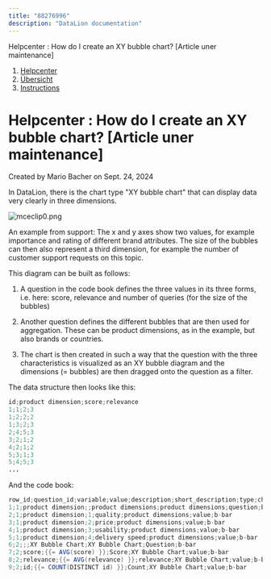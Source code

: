 ```yaml
---
title: "88276996"
description: "DataLion documentation"
---
```


Helpcenter : How do I create an XY bubble chart? \[Article uner maintenance\]  

1.  [Helpcenter](index.html)
2.  [Übersicht](2982609.html)
3.  [Instructions](Instructions_85524497.html)

# Helpcenter : How do I create an XY bubble chart? \[Article uner maintenance\]

Created by Mario Bacher on Sept. 24, 2024

In DataLion, there is the chart type "XY bubble chart" that can display data very clearly in three dimensions.

![mceclip0.png](/img/88178693.png?width=760)

An example from support: The x and y axes show two values, for example importance and rating of different brand attributes. The size of the bubbles can then also represent a third dimension, for example the number of customer support requests on this topic.

This diagram can be built as follows:

1.  A question in the code book defines the three values in its three forms, i.e. here: score, relevance and number of queries (for the size of the bubbles)
    
2.  Another question defines the different bubbles that are then used for aggregation. These can be product dimensions, as in the example, but also brands or countries.
    
3.  The chart is then created in such a way that the question with the three characteristics is visualized as an XY bubble diagram and the dimensions (= bubbles) are then dragged onto the question as a filter.
    

The data structure then looks like this:

```java
id;product dimension;score;relevance
1;1;2;3
1;2;2;2
1;3;2;3
2;4;5;3
3;2;1;2
4;2;1;2
5;3;1;3
5;4;5;3
...
```

And the code book:

```java
row_id;question_id;variable;value;description;short_description;type;chart_type
1;1;product dimension;;product dimensions;product dimensions;question;b-bar
2;1;product dimension;1;quality;product dimensions;value;b-bar
3;1;product dimension;2;price;product dimensions;value;b-bar
4;1;product dimension;3;usability;product dimensions;value;b-bar
5;1;product dimension;4;delivery speed;product dimensions;value;b-bar
6;2;;;XY Bubble Chart;XY Bubble Chart;Question;b-bar
7;2;score;{{= AVG(score) }};Score;XY Bubble Chart;value;b-bar
8;2;relevance;{{= AVG(relevance) }};relevance;XY Bubble Chart;value;b-bar
9;2;id;{{= COUNT(DISTINCT id) }};Count;XY Bubble Chart;value;b-bar
```